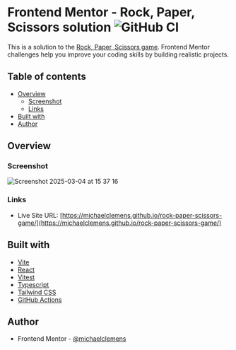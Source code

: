 # Frontend Mentor - Rock, Paper, Scissors solution ![GitHub CI](https://github.com/michaelclemens/rock-paper-scissors-game/actions/workflows/ci.yml/badge.svg)

This is a solution to the [Rock, Paper, Scissors game](https://www.frontendmentor.io/challenges/rock-paper-scissors-game-pTgwgvgH). Frontend Mentor challenges help you improve your coding skills by building realistic projects. 

## Table of contents

- [Overview](#overview)
  - [Screenshot](#screenshot)
  - [Links](#links)
- [Built with](#built-with)
- [Author](#author)

## Overview

### Screenshot
![Screenshot 2025-03-04 at 15 37 16](https://github.com/user-attachments/assets/7c648c41-834a-487a-9561-28a8f5d9dffb)

### Links

- Live Site URL: [https://michaelclemens.github.io/rock-paper-scissors-game/](https://michaelclemens.github.io/rock-paper-scissors-game/)

## Built with

- [Vite](https://vite.dev/)
- [React](https://reactjs.org/)
- [Vitest](https://vitest.dev/)
- [Typescript](https://www.typescriptlang.org/)
- [Tailwind CSS](https://tailwindcss.com/)
- [GitHub Actions](https://docs.github.com/en/actions)

## Author

- Frontend Mentor - [@michaelclemens](https://www.frontendmentor.io/profile/michaelclemens)
